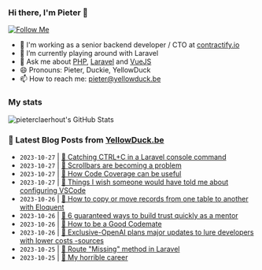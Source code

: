 ### Hi there, I'm Pieter 👋  
[![Follow Me](https://img.shields.io/github/followers/pieterclaerhout?label=Follow&style=social)](https://github.com/pieterclaerhout)

- 🏢 I'm working as a senior backend developer / CTO at [contractify.io](https://contractify.io)
- 🌱 I’m currently playing around with Laravel
- 💬 Ask me about [PHP](https://php.net), [Laravel](http://laravel.com) and [VueJS](https://vuejs.org)
- 😄 Pronouns: Pieter, Duckie, YellowDuck
- 📫 How to reach me: pieter@yellowduck.be

### My stats

![pieterclaerhout's GitHub Stats](https://github-readme-stats.vercel.app/api?username=pieterclaerhout&show_icons=true&count_private=true&line_height=40)

### 📩 Latest Blog Posts from [YellowDuck.be](https://www.yellowduck.be/)
<!-- BLOG-POST-LIST:START -->
- `2023-10-27` | [🐥 Catching CTRL+C in a Laravel console command](https://www.yellowduck.be/posts/catching-ctrl-c-in-a-laravel-console-command)  
- `2023-10-27` | [🔗 Scrollbars are becoming a problem](https://www.yellowduck.be/posts/scrollbars-are-becoming-a-problem)  
- `2023-10-27` | [🔗 How Code Coverage can be useful](https://www.yellowduck.be/posts/how-code-coverage-can-be-useful)  
- `2023-10-27` | [🔗 Things I wish someone would have told me about configuring VSCode](https://www.yellowduck.be/posts/things-i-wish-someone-would-have-told-me-about-configuring-vscode)  
- `2023-10-26` | [🐥 How to copy or move records from one table to another with Eloquent](https://www.yellowduck.be/posts/how-to-copy-or-move-records-from-one-table-to-another-with-eloquent)  
- `2023-10-26` | [🔗 6 guaranteed ways to build trust quickly as a mentor](https://www.yellowduck.be/posts/6-guaranteed-ways-to-build-trust-quickly-as-a-mentor)  
- `2023-10-26` | [🔗 How to be a Good Codemate](https://www.yellowduck.be/posts/how-to-be-a-good-codemate)  
- `2023-10-26` | [🔗 Exclusive-OpenAI plans major updates to lure developers with lower costs -sources](https://www.yellowduck.be/posts/exclusive-openai-plans-major-updates-to-lure-developers-with-lower-costs-sources)  
- `2023-10-25` | [🐥 Route &quot;Missing&quot; method in Laravel](https://www.yellowduck.be/posts/route-missing-method-in-laravel)  
- `2023-10-25` | [🔗 My horrible career](https://www.yellowduck.be/posts/my-horrible-career)  

<!-- BLOG-POST-LIST:END -->
